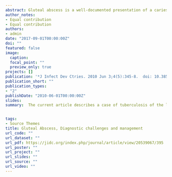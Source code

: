 ```yaml
---
abstract: Gluteal abscess is a well-documented presentation of a caries spine and other local bony foci of tuberculosis. Still, during a PUBMED data search, only one report of vertebral tuberculosis presenting only as a gluteal abscess in adults was found in English medical literature. The current article describes a case of tuberculosis of the lumbar spine with gluteal abscess as the only clinical feature, in an immunocompetent young adult.
author_notes:
- Equal contribution
- Equal contribution
authors:
- admin
date: "2017-09-01T00:00:00Z"
doi: ""
featured: false
image:
  caption: 
  focal_point: ""
  preview_only: true
projects: []
publication: '*J Infect Dev Ctries. 2010 Jun 3;4(5):345-8.  doi: 10.3855/jidc.485.*'
publication_short: ""
publication_types:
- "2"
publishDate: "2010-06-01T00:00:00Z"
slides: 
summary:  The current article describes a case of tuberculosis of the lumbar spine with gluteal abscess as the only clinical feature, in an immunocompetent young adult.


tags:
- Source Themes
title: Gluteal Abscess, Diagnostic challenges and management
url_code: ""
url_dataset: ""
url_pdf: https://jidc.org/index.php/journal/article/view/20539067/395
url_poster: ""
url_project: ""
url_slides: ""
url_source: ""
url_video: ""
---
```







